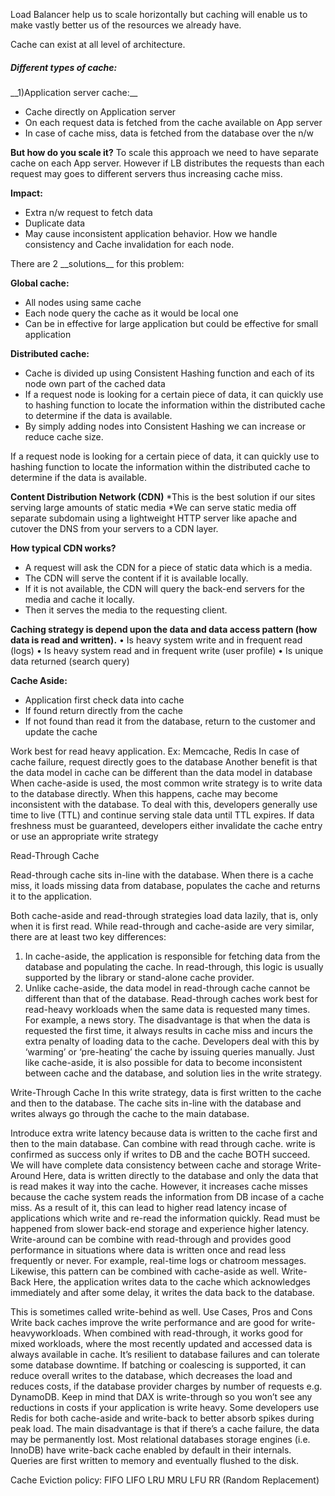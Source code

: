 <p>
Load Balancer help us to scale horizontally but caching will enable us to make vastly better us of the resources we already have.

Cache can exist at all level of architecture.
</p>

<h5> Different types of cache: </h5>
  __1)Application server cache:__
  <ul>
	<li>	Cache directly on Application server </li>
	<li>	On each request data is fetched from the cache available on App server </li>
	<li>	In case of cache miss, data is fetched from the database over the n/w </li>
  </ul>

__But how do you scale it?__
To scale this approach we need to have separate cache on each App server. However if LB distributes the requests than each request may goes to different servers thus increasing cache miss.

__Impact:__
* Extra n/w request to fetch data
* Duplicate data
* May cause inconsistent application behavior. How we handle consistency and Cache invalidation for each node.

<p>
There are 2 __solutions__ for this problem: </p>

__Global cache:__
* All nodes using same cache
* Each node query the cache as it would be local one
* Can be in effective for large application but could be effective for small application

__Distributed cache:__
* Cache is divided up using Consistent Hashing function and each of its node own part of the cached data
* If a request node is looking for a certain piece of data, it can quickly use to hashing function to locate the information within the distributed cache to determine if the data is available. 	
* By simply adding nodes into Consistent Hashing we can increase or reduce cache size.

<p>
If a request node is looking for a certain piece of data, it can quickly use to hashing function to locate the information within the distributed cache to determine if the data is available. </p>

__Content Distribution Network (CDN)__
*This is the best solution if our sites serving large amounts of static media
*We can serve static media off separate subdomain using a lightweight HTTP server like apache and cutover the DNS from your servers to a CDN layer.

__How typical CDN works?__
* A request will ask the CDN for a piece of static data which is a media.
* The CDN will serve the content if it is available locally.
* If it is not available, the CDN will query the back-end servers for the media and cache it locally.
* Then it serves the media to the requesting client.

__Caching strategy is depend upon the data and data access pattern (how data is read and written).__
•	Is heavy system write and in frequent read (logs)
•	Is heavy system read and in frequent write (user profile)
•	Is unique data returned (search query)

__Cache Aside:__
* Application first check data into cache
* If found return directly from the cache
* If not found than read it from the database, return to the customer and update the cache

Work best for read heavy application. Ex: Memcache, Redis
In case of cache failure, request directly goes to the database
Another benefit is that the data model in cache can be different than the data model in database
When cache-aside is used, the most common write strategy is to write data to the database directly. When this happens, cache may become inconsistent with the database. To deal with this, developers generally use time to live (TTL) and continue serving stale data until TTL expires. If data freshness must be guaranteed, developers either invalidate the cache entry or use an appropriate write strategy


Read-Through Cache

Read-through cache sits in-line with the database. When there is a cache miss, it loads missing data from database, populates the cache and returns it to the application.
 
Both cache-aside and read-through strategies load data lazily, that is, only when it is first read.
While read-through and cache-aside are very similar, there are at least two key differences:
1.	In cache-aside, the application is responsible for fetching data from the database and populating the cache. In read-through, this logic is usually supported by the library or stand-alone cache provider.
2.	Unlike cache-aside, the data model in read-through cache cannot be different than that of the database.
Read-through caches work best for read-heavy workloads when the same data is requested many times. For example, a news story. The disadvantage is that when the data is requested the first time, it always results in cache miss and incurs the extra penalty of loading data to the cache. Developers deal with this by ‘warming’ or ‘pre-heating’ the cache by issuing queries manually. Just like cache-aside, it is also possible for data to become inconsistent between cache and the database, and solution lies in the write strategy.



 

Write-Through Cache
In this write strategy, data is first written to the cache and then to the database. The cache sits in-line with the database and writes always go through the cache to the main database.
 
Introduce extra write latency because data is written to the cache first and then to the main database.  Can combine with read through cache.
write is confirmed as success only if writes to DB and the cache BOTH succeed. We will have complete data consistency between cache and storage
Write-Around
Here, data is written directly to the database and only the data that is read makes it way into the cache. However, it increases cache misses because the cache system reads the information from DB incase of a cache miss. As a result of it, this can lead to higher read latency incase of applications which write and re-read the information quickly. Read must be happened from slower back-end storage and experience higher latency.
Write-around can be combine with read-through and provides good performance in situations where data is written once and read less frequently or never. For example, real-time logs or chatroom messages. Likewise, this pattern can be combined with cache-aside as well.
Write-Back
Here, the application writes data to the cache which acknowledges immediately and after some delay, it writes the data back to the database.
 
This is sometimes called write-behind as well.
Use Cases, Pros and Cons
Write back caches improve the write performance and are good for write-heavyworkloads. When combined with read-through, it works good for mixed workloads, where the most recently updated and accessed data is always available in cache.
It’s resilient to database failures and can tolerate some database downtime. If batching or coalescing is supported, it can reduce overall writes to the database, which decreases the load and reduces costs, if the database provider charges by number of requests e.g. DynamoDB. Keep in mind that DAX is write-through so you won’t see any reductions in costs if your application is write heavy. 
Some developers use Redis for both cache-aside and write-back to better absorb spikes during peak load. The main disadvantage is that if there’s a cache failure, the data may be permanently lost.
Most relational databases storage engines (i.e. InnoDB) have write-back cache enabled by default in their internals. Queries are first written to memory and eventually flushed to the disk.

Cache Eviction policy:
FIFO
LIFO
LRU
MRU
LFU
RR (Random Replacement)
